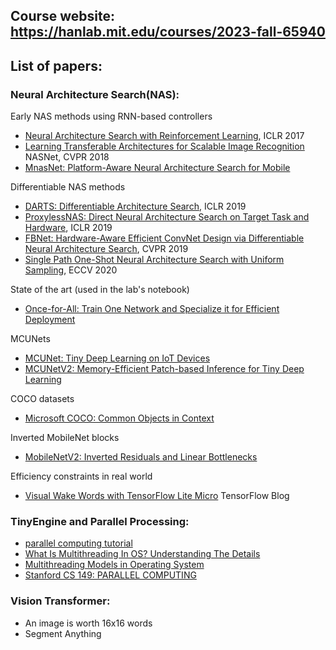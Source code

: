 ## Course website: https://hanlab.mit.edu/courses/2023-fall-65940

## List of papers:

### Neural Architecture Search(NAS):
Early NAS methods using RNN-based controllers 
- [Neural Architecture Search with Reinforcement Learning](https://arxiv.org/abs/1611.01578), ICLR 2017
- [Learning Transferable Architectures for Scalable Image Recognition](https://arxiv.org/abs/1707.07012) NASNet, CVPR 2018
- [MnasNet: Platform-Aware Neural Architecture Search for Mobile](https://arxiv.org/abs/1807.11626)

Differentiable NAS methods
- [DARTS: Differentiable Architecture Search](https://arxiv.org/abs/1806.09055), ICLR 2019
- [ProxylessNAS: Direct Neural Architecture Search on Target Task and Hardware](https://arxiv.org/abs/1812.00332), ICLR 2019
- [FBNet: Hardware-Aware Efficient ConvNet Design via Differentiable Neural Architecture Search](https://arxiv.org/abs/1812.03443), CVPR 2019
- [Single Path One-Shot Neural Architecture Search with Uniform Sampling](https://arxiv.org/abs/1904.00420), ECCV 2020

State of the art (used in the lab's notebook)
- [Once-for-All: Train One Network and Specialize it for Efficient Deployment](https://arxiv.org/abs/1908.09791)

MCUNets
- [MCUNet: Tiny Deep Learning on IoT Devices](https://arxiv.org/abs/2007.10319)
- [MCUNetV2: Memory-Efficient Patch-based Inference for Tiny Deep Learning](https://arxiv.org/abs/2110.15352)

COCO datasets
- [Microsoft COCO: Common Objects in Context](https://arxiv.org/abs/1405.0312)

Inverted MobileNet blocks
- [MobileNetV2: Inverted Residuals and Linear Bottlenecks](https://arxiv.org/abs/1801.04381)

Efficiency constraints in real world
- [Visual Wake Words with TensorFlow Lite Micro](https://blog.tensorflow.org/2019/10/visual-wake-words-with-tensorflow-lite_30.html) TensorFlow Blog

### TinyEngine and Parallel Processing:
- [parallel computing tutorial](https://github.com/mit-han-lab/parallel-computing-tutorial)
- [What Is Multithreading In OS? Understanding The Details](https://unstop.com/blog/multithreading-in-os)
- [Multithreading Models in Operating System](https://www.javatpoint.com/multithreading-models-in-operating-system)
- [Stanford CS 149: PARALLEL COMPUTING](https://gfxcourses.stanford.edu/cs149/fall23)

### Vision Transformer:
- An image is worth 16x16 words
- Segment Anything
